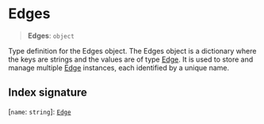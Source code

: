 # Edges

> **Edges**: `object`

Type definition for the Edges object. The Edges object is a dictionary where the keys are strings and the values are of type [Edge](../interfaces/Edge.md). It is used to store and manage multiple [Edge](../interfaces/Edge.md) instances, each identified by a unique name.

## Index signature

 \[`name`: `string`\]: [`Edge`](../interfaces/Edge.md)
